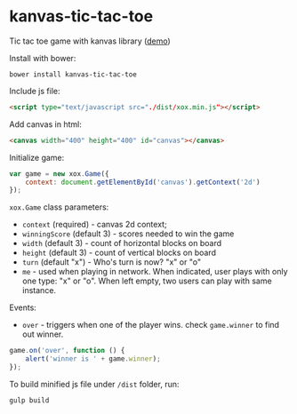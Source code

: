 # kanvas-tic-tac-toe
Tic tac toe game with kanvas library ([demo](http://karaxuna.github.io/kanvas-tic-tac-toe/))

Install with bower:

    bower install kanvas-tic-tac-toe

Include js file:

```html
<script type="text/javascript src="./dist/xox.min.js"></script>
```
    
Add canvas in html:

```html
<canvas width="400" height="400" id="canvas"></canvas>
```
    
Initialize game:

```javascript
var game = new xox.Game({
    context: document.getElementById('canvas').getContext('2d')
});
```
    
`xox.Game` class parameters:

* `context` (required) - canvas 2d context;
* `winningScore` (default 3) - scores needed to win the game
* `width` (default 3) - count of horizontal blocks on board
* `height` (default 3) - count of vertical blocks on board
* `turn` (default "x") - Who's turn is now? "x" or "o"
* `me` - used when playing in network. When indicated, user plays with only one type: "x" or "o". When left empty, two users can play with same instance.
 
Events:

* `over` - triggers when one of the player wins. check `game.winner` to find out winner.

```javascript
game.on('over', function () {
    alert('winner is ' + game.winner);
});
```

To build minified js file under `/dist` folder, run:

    gulp build
